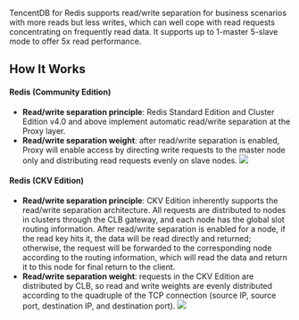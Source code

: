 TencentDB for Redis supports read/write separation for business scenarios with more reads but less writes, which can well cope with read requests concentrating on frequently read data. It supports up to 1-master 5-slave mode to offer 5x read performance.

## How It Works
#### Redis (Community Edition)
- **Read/write separation principle**: Redis Standard Edition and Cluster Edition v4.0 and above implement automatic read/write separation at the Proxy layer.
- **Read/write separation weight**: after read/write separation is enabled, Proxy will enable access by directing write requests to the master node only and distributing read requests evenly on slave nodes.
![](https://main.qcloudimg.com/raw/890f286cb28cf42ff180beddb9466a05.png)

#### Redis (CKV Edition)
- **Read/write separation principle**: CKV Edition inherently supports the read/write separation architecture. All requests are distributed to nodes in clusters through the CLB gateway, and each node has the global slot routing information. After read/write separation is enabled for a node, if the read key hits it, the data will be read directly and returned; otherwise, the request will be forwarded to the corresponding node according to the routing information, which will read the data and return it to this node for final return to the client.
- **Read/write separation weight**: requests in the CKV Edition are distributed by CLB, so read and write weights are evenly distributed according to the quadruple of the TCP connection (source IP, source port, destination IP, and destination port).
![](https://main.qcloudimg.com/raw/d3be5c6ab394a626446328f4c59472eb.png)
